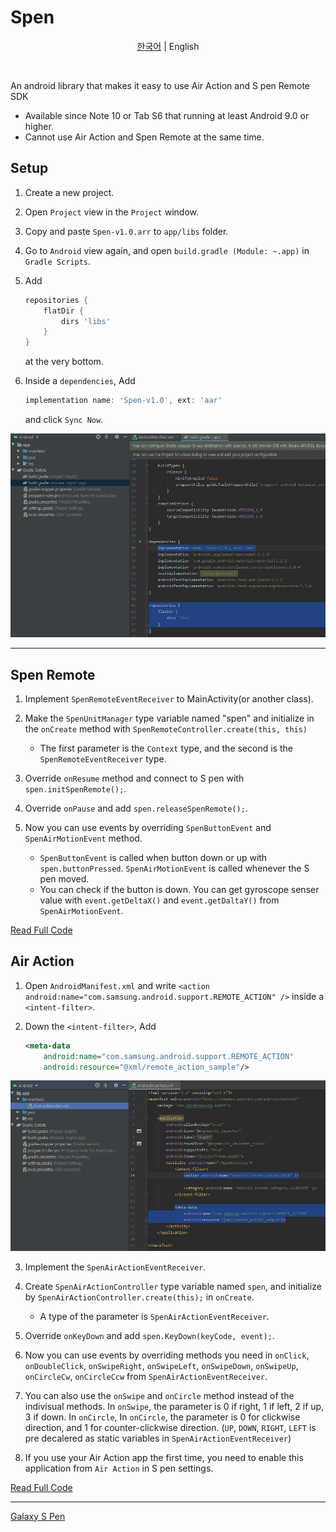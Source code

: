 Spen
====

<p align="center">
    <a href="README.md">한국어</a> |
    <span>English</span>
</p>

<br>

An android library that makes it easy to use Air Action and S pen Remote SDK

- Available since Note 10 or Tab S6 that running at least Android 9.0 or higher.
- Cannot use Air Action and Spen Remote at the same time.


Setup
--------

1. Create a new project.

2. Open `Project` view in the `Project` window.

3. Copy and paste `Spen-v1.0.arr` to `app/libs` folder.

4. Go to `Android` view again, and open `build.gradle (Module: ~.app)` in `Gradle Scripts`.

5. Add 
    ```gradle
    repositories {
        flatDir {
            dirs 'libs'
        }
    } 
    ``` 
    at the very bottom.

6. Inside a `dependencies`, Add
    ```gradle
    implementation name: 'Spen-v1.0', ext: 'aar'
    ```
    and click `Sync Now`.
 
![SpenRemote_build.gradle](imgs/SpenRemote_build.gradle.png)


***


Spen Remote
-----------

1. Implement `SpenRemoteEventReceiver` to MainActivity(or another class).

2. Make the `SpenUnitManager` type variable named "spen" and initialize in the `onCreate` method with ```SpenRemoteController.create(this, this)```
    - The first parameter is the `Context` type, and the second is the `SpenRemoteEventReceiver` type.

3. Override `onResume` method and connect to S pen with ```spen.initSpenRemote();```.

4. Override `onPause` and add ```spen.releaseSpenRemote();```.

5. Now you can use events by overriding `SpenButtonEvent` and `SpenAirMotionEvent` method.
    - `SpenButtonEvent` is called when button down or up with `spen.buttonPressed`. `SpenAirMotionEvent` is called whenever the S pen moved.
    - You can check if the button is down. You can get gyroscope senser value with ```event.getDeltaX()``` and ```event.getDaltaY()``` from `SpenAirMotionEvent`.

[Read Full Code](Examples/RemoteExample.java)


Air Action
----------

1. Open `AndroidManifest.xml` and write `<action android:name="com.samsung.android.support.REMOTE_ACTION" />` inside a `<intent-filter>`.

2. Down the `<intent-filter>`, Add
    ```xml
    <meta-data
        android:name="com.samsung.android.support.REMOTE_ACTION"
        android:resource="@xml/remote_action_sample"/>
    ``` 

![AirAction_AndroidManifest](imgs/AirAction_AndroidManifest.png)

3. Implement the `SpenAirActionEventReceiver`.

4. Create `SpenAirActionController` type variable named `spen`, and initialize by ```SpenAirActionController.create(this);``` in `onCreate`.
    - A type of the parameter is `SpenAirActionEventReceiver`.

5. Override `onKeyDown` and add ```spen.KeyDown(keyCode, event);```.

6. Now you can use events by overriding methods you need in `onClick`, `onDoubleClick`, `onSwipeRight`, `onSwipeLeft`, `onSwipeDown`, `onSwipeUp`, `onCircleCw`, `onCircleCcw` from `SpenAirActionEventReceiver`.

7. You can also use the `onSwipe` and `onCircle` method instead of the indivisual methods. In `onSwipe`, the parameter is 0 if right, 1 if left, 2 if up, 3 if down. In `onCircle`, In `onCircle`, the parameter is 0 for clickwise direction, and 1 for counter-clickwise direction. (`UP`, `DOWN`, `RIGHT`, `LEFT` is pre decalered as static variables in `SpenAirActionEventReceiver`)

8. If you use your Air Action app the first time, you need to enable this application from `Air Action` in S pen settings.

[Read Full Code](Examples/AirActionExample.java)

***

[Galaxy S Pen](https://developer.samsung.com/galaxy-spen-remote/)   
